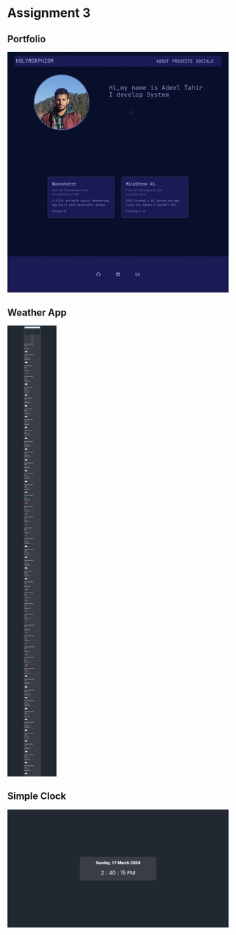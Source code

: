 # Assignment 3

## Portfolio

![Portfolio Image](image.png)

## Weather App

![Weather App Image](image-1.png)

## Simple Clock

![Clock](image-2.png)
